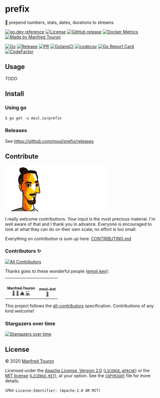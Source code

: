 # prefix

🔴 prepend numbers, stats, dates, durations to streams

[![go.dev reference](https://img.shields.io/badge/go.dev-reference-007d9c?logo=go&logoColor=white)](https://pkg.go.dev/moul.io/prefix)
[![License](https://img.shields.io/badge/license-Apache--2.0%20%2F%20MIT-%2397ca00.svg)](https://github.com/moul/prefix/blob/master/COPYRIGHT)
[![GitHub release](https://img.shields.io/github/release/moul/prefix.svg)](https://github.com/moul/prefix/releases)
[![Docker Metrics](https://images.microbadger.com/badges/image/moul/prefix.svg)](https://microbadger.com/images/moul/prefix)
[![Made by Manfred Touron](https://img.shields.io/badge/made%20by-Manfred%20Touron-blue.svg?style=flat)](https://manfred.life/)

[![Go](https://github.com/moul/prefix/workflows/Go/badge.svg)](https://github.com/moul/prefix/actions?query=workflow%3AGo)
[![Release](https://github.com/moul/prefix/workflows/Release/badge.svg)](https://github.com/moul/prefix/actions?query=workflow%3ARelease)
[![PR](https://github.com/moul/prefix/workflows/PR/badge.svg)](https://github.com/moul/prefix/actions?query=workflow%3APR)
[![GolangCI](https://golangci.com/badges/github.com/moul/prefix.svg)](https://golangci.com/r/github.com/moul/prefix)
[![codecov](https://codecov.io/gh/moul/prefix/branch/master/graph/badge.svg)](https://codecov.io/gh/moul/prefix)
[![Go Report Card](https://goreportcard.com/badge/moul.io/prefix)](https://goreportcard.com/report/moul.io/prefix)
[![CodeFactor](https://www.codefactor.io/repository/github/moul/prefix/badge)](https://www.codefactor.io/repository/github/moul/prefix)


## Usage

TODO

## Install

### Using go

```console
$ go get -u moul.io/prefix
```

### Releases

See https://github.com/moul/prefix/releases

## Contribute

![Contribute <3](https://raw.githubusercontent.com/moul/moul/master/contribute.gif)

I really welcome contributions. Your input is the most precious material. I'm well aware of that and I thank you in advance. Everyone is encouraged to look at what they can do on their own scale; no effort is too small.

Everything on contribution is sum up here: [CONTRIBUTING.md](./CONTRIBUTING.md)

### Contributors ✨

<!-- ALL-CONTRIBUTORS-BADGE:START - Do not remove or modify this section -->
[![All Contributors](https://img.shields.io/badge/all_contributors-2-orange.svg)](#contributors)
<!-- ALL-CONTRIBUTORS-BADGE:END -->

Thanks goes to these wonderful people ([emoji key](https://allcontributors.org/docs/en/emoji-key)):

<!-- ALL-CONTRIBUTORS-LIST:START - Do not remove or modify this section -->
<!-- prettier-ignore-start -->
<!-- markdownlint-disable -->
<table>
  <tr>
    <td align="center"><a href="http://manfred.life"><img src="https://avatars1.githubusercontent.com/u/94029?v=4" width="100px;" alt=""/><br /><sub><b>Manfred Touron</b></sub></a><br /><a href="#maintenance-moul" title="Maintenance">🚧</a> <a href="https://github.com/moul/prefix/commits?author=moul" title="Documentation">📖</a> <a href="https://github.com/moul/prefix/commits?author=moul" title="Tests">⚠️</a> <a href="https://github.com/moul/prefix/commits?author=moul" title="Code">💻</a></td>
    <td align="center"><a href="https://manfred.life/moul-bot"><img src="https://avatars1.githubusercontent.com/u/41326314?v=4" width="100px;" alt=""/><br /><sub><b>moul-bot</b></sub></a><br /><a href="#maintenance-moul-bot" title="Maintenance">🚧</a></td>
  </tr>
</table>

<!-- markdownlint-enable -->
<!-- prettier-ignore-end -->
<!-- ALL-CONTRIBUTORS-LIST:END -->

This project follows the [all-contributors](https://github.com/all-contributors/all-contributors) specification. Contributions of any kind welcome!

### Stargazers over time

[![Stargazers over time](https://starchart.cc/moul/prefix.svg)](https://starchart.cc/moul/prefix)

## License

© 2020 [Manfred Touron](https://manfred.life)

Licensed under the [Apache License, Version 2.0](https://www.apache.org/licenses/LICENSE-2.0) ([`LICENSE-APACHE`](LICENSE-APACHE)) or the [MIT license](https://opensource.org/licenses/MIT) ([`LICENSE-MIT`](LICENSE-MIT)), at your option. See the [`COPYRIGHT`](COPYRIGHT) file for more details.

`SPDX-License-Identifier: (Apache-2.0 OR MIT)`
